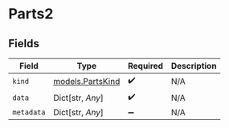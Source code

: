 # Parts2


## Fields

| Field                                      | Type                                       | Required                                   | Description                                |
| ------------------------------------------ | ------------------------------------------ | ------------------------------------------ | ------------------------------------------ |
| `kind`                                     | [models.PartsKind](../models/partskind.md) | :heavy_check_mark:                         | N/A                                        |
| `data`                                     | Dict[str, *Any*]                           | :heavy_check_mark:                         | N/A                                        |
| `metadata`                                 | Dict[str, *Any*]                           | :heavy_minus_sign:                         | N/A                                        |
